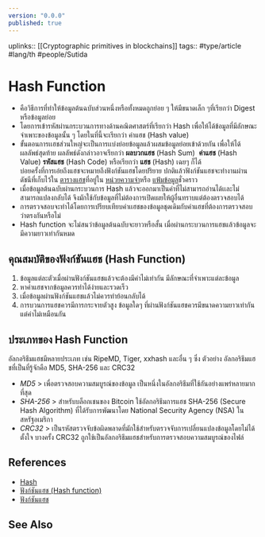 ```yaml
---
version: "0.0.0"
published: true
---
```

uplinks:: [[Cryptographic primitives in blockchains]]
tags:: #type/article #lang/th #people/Sutida

# Hash Function
- คือวิธีการที่ทำให้ข้อมูลต้นฉบับส่วนหนึ่งหรือทั้งหมดถูกย่อย ๆ ให้มีขนาดเล็ก ๆที่เรียกว่า Digest หรือข้อมูลย่อย 
- โดยการเข้ารหัสผ่านกระบวนการทางด้านคณิตศาสตร์ที่เรียกว่า Hash เพื่อให้ได้ข้อมูลที่มีลักษณะจำเพาะของข้อมูลนั้น ๆ โดยในที่นี้จะเรียกว่า ค่าแฮช (Hash value)
- ขั้นตอนการเเฮชส่วนใหญ่จะเป็นการเเบ่งย่อยข้อมูลแล้วผสมข้อมูลย่อยเข้าด้วยกัน เพื่อให้ได้ผลลัพธ์สุดท้าย ผลลัพธ์ดังกล่าวอาจเรียกว่า **ผลบวกแฮช** (Hash Sum)  **ค่าแฮช** (Hash Value) **รหัสแฮช** (Hash Code) หรือเรียกว่า **แฮช** (Hash) เฉยๆ ก็ได้      
 บ่อยครั้งที่การเอ่ยถึงแฮชจะหมายถึงฟังก์ชันแฮชโดยปริยาย ปกติแล้วฟังก์ชันแฮชจะทำงานผ่านดัชนีที่เก็บไว้ใน [ตารางแฮช](https://th.wikipedia.org/wiki/%E0%B8%95%E0%B8%B2%E0%B8%A3%E0%B8%B2%E0%B8%87%E0%B9%81%E0%B8%AE%E0%B8%8A "ตารางแฮช")ที่อยู่ใน [หน่วยความจำ](https://th.wikipedia.org/wiki/%E0%B8%AB%E0%B8%99%E0%B9%88%E0%B8%A7%E0%B8%A2%E0%B8%84%E0%B8%A7%E0%B8%B2%E0%B8%A1%E0%B8%88%E0%B8%B3 "หน่วยความจำ")หรือ [แฟ้มข้อมูล](https://th.wikipedia.org/wiki/%E0%B9%81%E0%B8%9F%E0%B9%89%E0%B8%A1%E0%B8%82%E0%B9%89%E0%B8%AD%E0%B8%A1%E0%B8%B9%E0%B8%A5 "แฟ้มข้อมูล")ชั่วคราว
- เมื่อข้อมูลต้นฉบับผ่านกระบวนการ Hash แล้วจะออกมาเป็นค่าที่ไม่สามารถอ่านได้เเละไม่สามารถแปลงกลับได้ จึงมักใช้กับข้อมูลที่ไม่ต้องการเปิดเผยให้ผู้อื่นทราบแต่ต้องตรวจสอบได้
- การตรวจสอบจะทำได้โดยการเปรียบเทียบค่าเเฮชของข้อมูลชุดเดิมกับค่าแฮชที่ต้องการตรวจสอบว่าตรงกันหรือไม่
- Hash function จะไม่สนว่าข้อมูลต้นฉบับจะยาวหรือสั้น เมื่อผ่านกระบวนการแฮชแล้วข้อมูลจะมีความยาวเท่ากันหมด

## คุณสมบัติของฟังก์ชันแฮช (Hash Function)
1.  ข้อมูลแต่ละตัวเมื่อผ่านฟังก์ชันแฮชแล้วจะต้องมีค่าไม่เท่ากัน มีลักษณะที่จำเพาะแต่ละข้อมูล
2.  หาค่าแฮชจากข้อมูลควรทำได้ง่ายและรวดเร็ว
3.  เมื่อข้อมูลผ่านฟังก์ชันแฮชแล้วไม่ควรทำย้อนกลับได้
4.  การบวนการแฮชควรมีการกระจายตัวสูง ข้อมูลใดๆ ที่ผ่านฟังก์ชันแฮชควรมีขนาดความยาวเท่ากันแต่ค่าไม่เหมือนกัน

## ประเภทของ Hash Function 
 อัลกอริธึมแฮชมีหลายประเภท เช่น RipeMD, Tiger, xxhash และอื่น ๆ ซึ่ง
 ตัวอย่าง อัลกอริธึมแฮชที่เป็นที่รู้จักคือ MD5, SHA-256 และ CRC32

- *MD5* > เพื่อตรวจสอบความสมบูรณ์ของข้อมูล เป็นหนึ่งในอัลกอริธึมที่ใช้กันอย่างแพร่หลายมากที่สุด
- *SHA-256* > สำหรับบล็อกเชนของ Bitcoin ใช้อัลกอริธึมการแฮช SHA-256 (Secure Hash Algorithm) ที่ได้รับการพัฒนาโดย National Security Agency (NSA) ในสหรัฐอเมริกา
- *CRC32* > เป็นรหัสตรวจจับข้อผิดพลาดที่มักใช้สำหรับตรวจจับการเปลี่ยนแปลงข้อมูลโดยไม่ได้ตั้งใจ บางครั้ง CRC32 ถูกใช้เป็นอัลกอริธึมแฮชสำหรับการตรวจสอบความสมบูรณ์ของไฟล์

## References
- [Hash](https://zipmex.com/th/glossary/hash/)
- [ฟังก์ชันแฮช (Hash function)](https://blog.inslash.com/%E0%B8%9F%E0%B8%B1%E0%B8%87%E0%B8%81%E0%B9%8C%E0%B8%8A%E0%B8%B1%E0%B8%99%E0%B9%81%E0%B8%AE%E0%B8%8A-hash-function-a985ed40351d)
- [ฟังก์ชันแฮช](https://th.wikipedia.org/wiki/%E0%B8%9F%E0%B8%B1%E0%B8%87%E0%B8%81%E0%B9%8C%E0%B8%8A%E0%B8%B1%E0%B8%99%E0%B9%81%E0%B8%AE%E0%B8%8A)

## See Also
